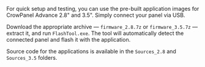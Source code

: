 For quick setup and testing, you can use the pre-built application images for CrowPanel Advance 2.8" and 3.5". Simply connect your panel via USB.

Download the appropriate archive — `firmware_2.8.7z` or `firmware_3.5.7z` — extract it, and run `FlashTool.exe`. The tool will automatically detect the connected panel and flash it with the application.

Source code for the applications is available in the `Sources_2.8` and `Sources_3.5` folders.
